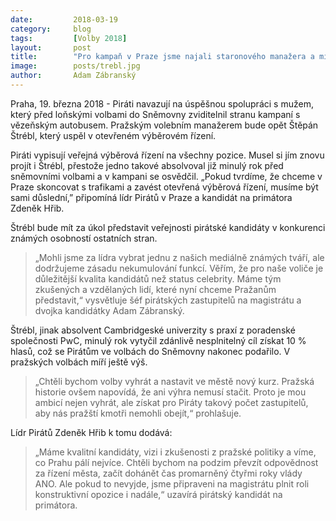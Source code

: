 ```yaml
---
date:         2018-03-19
category:     blog
tags:         [Volby 2018]
layout:       post
title:        "Pro kampaň v Praze jsme najali staronového manažera a míříme vysoko" 
image:        posts/trebl.jpg
author:       Adam Zábranský
---
```


Praha, 19. března 2018 - Piráti navazují na úspěšnou spolupráci s mužem, který před loňskými volbami do Sněmovny zviditelnil stranu kampaní s vězeňským autobusem. Pražským volebním manažerem bude opět Štěpán Štrébl, který uspěl v otevřeném výběrovém řízení.

Piráti vypisují veřejná výběrová řízení na všechny pozice. Musel si jím znovu projít i Štrébl, přestože jedno takové absolvoval již minulý rok před sněmovními volbami a v kampani se osvědčil. „Pokud tvrdíme, že chceme v Praze skoncovat s trafikami a zavést otevřená výběrová řízení, musíme být sami důslední,” připomíná lídr Pirátů v Praze a kandidát na primátora Zdeněk Hřib.

Štrébl bude mít za úkol představit veřejnosti pirátské kandidáty v konkurenci známých osobností ostatních stran. 

> „Mohli jsme za lídra vybrat jednu z našich mediálně známých tváří, ale dodržujeme zásadu nekumulování funkcí. Věřím, že pro naše voliče je důležitější kvalita kandidátů než status celebrity. Máme tým zkušených a vzdělaných lidí, které nyní chceme Pražanům představit,“ vysvětluje šéf pirátských zastupitelů na magistrátu a dvojka kandidátky Adam Zábranský.

Štrébl, jinak absolvent Cambridgeské univerzity s praxí z poradenské společnosti PwC, minulý rok vytyčil zdánlivě nesplnitelný cíl získat 10 % hlasů, což se Pirátům ve volbách do Sněmovny nakonec podařilo. V pražských volbách míří ještě výš. 

> „Chtěli bychom volby vyhrát a nastavit ve městě nový kurz. Pražská historie ovšem napovídá, že ani výhra nemusí stačit. Proto je mou ambicí nejen vyhrát, ale získat pro Piráty takový počet zastupitelů, aby nás pražští kmotři nemohli obejít,“ prohlašuje.

Lídr Pirátů Zdeněk Hřib k tomu dodává: 

> „Máme kvalitní kandidáty, vizi i zkušenosti z pražské politiky a víme, co Prahu pálí nejvíce. Chtěli bychom na podzim převzít odpovědnost za řízení města, začít dohánět čas promarněný čtyřmi roky vlády ANO. Ale pokud to nevyjde, jsme připraveni na magistrátu plnit roli konstruktivní opozice i nadále,“ uzavírá pirátský kandidát na primátora.
